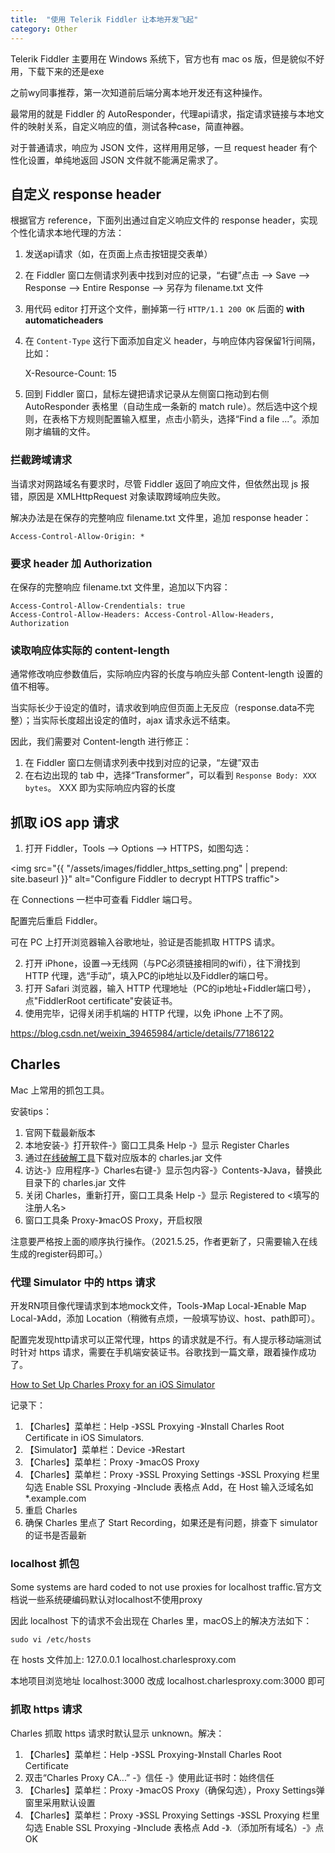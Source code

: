 ```yaml
---
title:  "使用 Telerik Fiddler 让本地开发飞起"
category: Other
---
```

Telerik Fiddler 主要用在 Windows 系统下，官方也有 mac os 版，但是貌似不好用，下载下来的还是exe

之前wy同事推荐，第一次知道前后端分离本地开发还有这种操作。

最常用的就是 Fiddler 的 AutoResponder，代理api请求，指定请求链接与本地文件的映射关系，自定义响应的值，测试各种case，简直神器。

对于普通请求，响应为 JSON 文件，这样用用足够，一旦 request header 有个性化设置，单纯地返回 JSON 文件就不能满足需求了。

<!--more-->

## 自定义 response header

根据官方 reference，下面列出通过自定义响应文件的 response header，实现个性化请求本地代理的方法：

1. 发送api请求（如，在页面上点击按钮提交表单）
2. 在 Fiddler 窗口左侧请求列表中找到对应的记录，“右键”点击 ——> Save ——> Response ——> Entire Response ——> 另存为 filename.txt 文件
3. 用代码 editor 打开这个文件，删掉第一行 `HTTP/1.1 200 OK` 后面的 **with automaticheaders**
4. 在 `Content-Type` 这行下面添加自定义 header，与响应体内容保留1行间隔，比如：

    X-Resource-Count: 15

5. 回到 Fiddler 窗口，鼠标左键把请求记录从左侧窗口拖动到右侧 AutoResponder 表格里（自动生成一条新的 match rule）。然后选中这个规则，在表格下方规则配置输入框里，点击小箭头，选择“Find a file ...”。添加刚才编辑的文件。

### 拦截跨域请求

当请求对网路域名有要求时，尽管 Fiddler 返回了响应文件，但依然出现 js 报错，原因是 XMLHttpRequest 对象读取跨域响应失败。

解决办法是在保存的完整响应 filename.txt 文件里，追加 response header：

    Access-Control-Allow-Origin: *

### 要求 header 加 Authorization

在保存的完整响应 filename.txt 文件里，追加以下内容：

    Access-Control-Allow-Crendentials: true
    Access-Control-Allow-Headers: Access-Control-Allow-Headers, Authorization

### 读取响应体实际的 content-length

通常修改响应参数值后，实际响应内容的长度与响应头部 Content-length 设置的值不相等。

当实际长少于设定的值时，请求收到响应但页面上无反应（response.data不完整）；当实际长度超出设定的值时，ajax 请求永远不结束。

因此，我们需要对 Content-length 进行修正：

1. 在 Fiddler 窗口左侧请求列表中找到对应的记录，“左键”双击
2. 在右边出现的 tab 中，选择“Transformer”，可以看到 `Response Body: XXX bytes`。 XXX 即为实际响应内容的长度

## 抓取 iOS app 请求

1. 打开 Fiddler，Tools ——> Options ——> HTTPS，如图勾选：

<img src="{{ "/assets/images/fiddler_https_setting.png" | prepend: site.baseurl }}" alt="Configure Fiddler to decrypt HTTPS traffic">

在 Connections 一栏中可查看 Fiddler 端口号。

配置完后重启 Fiddler。

可在 PC 上打开浏览器输入谷歌地址，验证是否能抓取 HTTPS 请求。

2. 打开 iPhone，设置——>无线网（与PC必须链接相同的wifi），往下滑找到 HTTP 代理，选“手动”，填入PC的ip地址以及Fiddler的端口号。
3. 打开 Safari 浏览器，输入 HTTP 代理地址（PC的ip地址+Fiddler端口号），点"FiddlerRoot certificate"安装证书。
4. 使用完毕，记得关闭手机端的 HTTP 代理，以免 iPhone 上不了网。

https://blog.csdn.net/weixin_39465984/article/details/77186122

## Charles

Mac 上常用的抓包工具。

安装tips：

1. 官网下载最新版本
2. 本地安装-》打开软件-》窗口工具条 Help -》显示 Register Charles
3. 通过[在线破解工具](https://zzzmode.com/mytools/charles/)下载对应版本的 charles.jar 文件
4. 访达-》应用程序-》Charles右键-》显示包内容-》Contents-》Java，替换此目录下的 charles.jar 文件
5. 关闭 Charles，重新打开，窗口工具条 Help -》显示 Registered to <填写的注册人名>
6. 窗口工具条 Proxy-》macOS Proxy，开启权限

注意要严格按上面的顺序执行操作。（2021.5.25，作者更新了，只需要输入在线生成的register码即可。）

### 代理 Simulator 中的 https 请求

开发RN项目像代理请求到本地mock文件，Tools-》Map Local-》Enable Map Local-》Add，添加 Location（稍微有点烦，一般填写协议、host、path即可）。

配置完发现http请求可以正常代理，https 的请求就是不行。有人提示移动端测试时针对 https 请求，需要在手机端安装证书。谷歌找到一篇文章，跟着操作成功了。

[How to Set Up Charles Proxy for an iOS Simulator](https://www.detroitlabs.com/blog/2018/05/01/how-to-set-up-charles-proxy-for-an-ios-simulator/)

记录下：

1. 【Charles】菜单栏：Help -》SSL Proxying -》Install Charles Root Certificate in iOS Simulators.
2. 【Simulator】菜单栏：Device -》Restart
3. 【Charles】菜单栏：Proxy -》macOS Proxy
4. 【Charles】菜单栏：Proxy -》SSL Proxying Settings -》SSL Proxying 栏里勾选 Enable SSL Proxying -》Include 表格点 Add，在 Host 输入泛域名如 *.example.com
5. 重启 Charles
6. 确保 Charles 里点了 Start Recording，如果还是有问题，排查下 simulator 的证书是否最新

### localhost 抓包

Some systems are hard coded to not use proxies for localhost traffic.官方文档说一些系统硬编码默认对localhost不使用proxy

因此 localhost 下的请求不会出现在 Charles 里，macOS上的解决方法如下：

```shell
sudo vi /etc/hosts
```
在 hosts 文件加上: 127.0.0.1 localhost.charlesproxy.com

本地项目浏览地址 localhost:3000 改成 localhost.charlesproxy.com:3000 即可

### 抓取 https 请求

Charles 抓取 https 请求时默认显示 unknown。解决：

1. 【Charles】菜单栏：Help -》SSL Proxying-》Install Charles Root Certificate
2. 双击“Charles Proxy CA...” -》信任 -》使用此证书时：始终信任
3. 【Charles】菜单栏：Proxy -》macOS Proxy（确保勾选），Proxy Settings弹窗里采用默认设置
4. 【Charles】菜单栏：Proxy -》SSL Proxying Settings -》SSL Proxying 栏里勾选 Enable SSL Proxying -》Include 表格点 Add -》*.*（添加所有域名）-》点 OK
